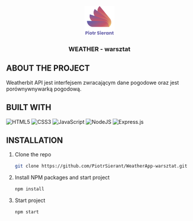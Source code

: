 <div align="center">
    <img src="https://github.com/PiotrSierant/portfolioWeb/blob/master/public/images/logo_darkblue.svg" alt="Logo" width="80" height="80">
    
<h3 align="center">WEATHER - warsztat</h3>

</div>

## ABOUT THE PROJECT

Weatherbit API jest interfejsem zwracającym dane pogodowe oraz jest porównywnywarką pogodową.

## BUILT WITH

![HTML5](https://img.shields.io/badge/html5-%23E34F26.svg?style=for-the-badge&logo=html5&logoColor=white)
![CSS3](https://img.shields.io/badge/css3-%231572B6.svg?style=for-the-badge&logo=css3&logoColor=white)
![JavaScript](https://img.shields.io/badge/javascript-%23323330.svg?style=for-the-badge&logo=javascript&logoColor=%23F7DF1E)
![NodeJS](https://img.shields.io/badge/node.js-6DA55F?style=for-the-badge&logo=node.js&logoColor=white)
![Express.js](https://img.shields.io/badge/express.js-%23404d59.svg?style=for-the-badge&logo=express&logoColor=%2361DAFB)

## INSTALLATION

1. Clone the repo
   ```sh
   git clone https://github.com/PiotrSierant/WeatherApp-warsztat.git
   ```
2. Install NPM packages and start project

   ```sh
   npm install
   ```

3. Start project
   ```sh
   npm start
   ```
